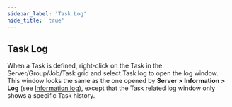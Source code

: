 ```yaml
---
sidebar_label: 'Task Log'
hide_title: 'true'
---
```


## Task Log

When a Task is defined, right-click on the Task in the Server/Group/Job/Task grid and select Task log to open the log window. This window looks the same as the one opened by **Server > Information > Log** (see [Information log](../../server/information-log)), except that the Task related log window only shows a specific Task history.